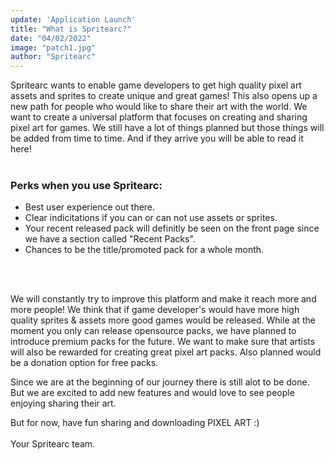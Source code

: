 ```yaml
---
update: 'Application Launch'
title: "What is Spritearc?"
date: "04/02/2022"
image: "patch1.jpg"
author: "Spritearc"
---
```

<!---
Please use blockquotes for P texts
# h1 -> Normal header
## h2 -> Sub header (A header above the normal header. Should only be used at the top)
### h3 -> Small header (used for list header etc.)
#### h4 -> Date
--->
Spritearc wants to enable game developers to get high quality pixel art assets and sprites to create unique and great games! This also opens up a new path for people who would like to share their art with the world. We want to create a universal platform that focuses on creating and sharing pixel art for games. We still have a lot of things planned but those things will be added from time to time. And if they arrive you will be able to read it here!
<br>
<br>

### Perks when you use Spritearc:
- Best user experience out there.
- Clear indicitations if you can or can not use assets or sprites.
- Your recent released pack will definitly be seen on the front page since we have a section called "Recent Packs".
- Chances to be the title/promoted pack for a whole month.
<br>
<br>

We will constantly try to improve this platform and make it reach more and more people! We think that if game developer's would have more high quality sprites & assets more good games would be released. While at the moment you only can release opensource packs, we have planned to introduce premium packs for the future. We want to make sure that artists will also be rewarded for creating great pixel art packs. Also planned would be a donation option for free packs.

Since we are at the beginning of our journey there is still alot to be done. But we are excited to add new features and would love to see people enjoying sharing their art.

But for now, have fun sharing and downloading PIXEL ART :)
<br>
<br>
Your Spritearc team.
<!---
[ITS US](/images/eclipse.jpg)
--->